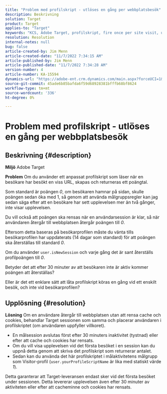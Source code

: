 ```yaml
---
title: "Problem med profilskript - utlöses en gång per webbplatsbesök"
description: Beskrivning
solution: Target
product: Target
applies-to: "Target"
keywords: "KCS, Adobe Target, profilskript, fire once per site visit, user.isNewSession, user.yourProfileScriptName"
resolution: Resolution
internal-notes: null
bug: false
article-created-by: Jim Menn
article-created-date: "11/7/2022 7:34:15 AM"
article-published-by: Jim Menn
article-published-date: "11/7/2022 7:34:28 AM"
version-number: 4
article-number: KA-15594
dynamics-url: "https://adobe-ent.crm.dynamics.com/main.aspx?forceUCI=1&pagetype=entityrecord&etn=knowledgearticle&id=a0637191-6e5e-ed11-9561-6045bd0065f9"
source-git-commit: 45ade6b85bafda6f59d68928381bfffb68bf8624
workflow-type: tm+mt
source-wordcount: '336'
ht-degree: 0%

---
```


# Problem med profilskript - utlöses en gång per webbplatsbesök

## Beskrivning {#description}


<b>Miljö</b>
Adobe Target

<b>Problem</b>
Om du använder ett anpassat profilskript som läser när en besökare har besökt en viss URL, skapas och returneras ett poängtal.

Som standard är poängen *0*, om besökaren hamnar på sidan, skulle poängen sedan öka med 1, så genom att använda målgruppsregler kan jag sedan säga efter att en besökare har sett upplevelsen mer än två gånger, inte visar upplevelsen.



Du vill också att poängen ska rensas när en användarsession är klar, så när användaren återgår till webbplatsen återgår poängen till *0*.

Eftersom detta baseras på besökarprofilen måste du vänta tills besökarprofilen har uppdaterats (14 dagar som standard) för att poängen ska återställas till standard *0*.

Om du använder `user.isNewSession` och varje gång det är sant återställs profilpoängen till *0*.



Betyder det att efter 30 minuter av att besökaren inte är aktiv kommer poängen att återställas?

Eller är det ett enklare sätt att låta profilskript köras en gång vid ett enskilt besök, och inte vid besökarprofilen?


## Upplösning {#resolution}


<b>Lösning</b>
Om en användare återgår till webbplatsen utan att rensa cache och cookies, behandlar Target sessionen som samma och placerar användaren i profilskriptet (om användaren uppfyller villkoret).

- En målsession avslutas först efter 30 minuters inaktivitet (tystnad) eller efter att cache och cookies har rensats.
- Om du vill visa upplevelsen vid det första besöket i en session kan du uppnå detta genom att skriva det profilskript som returnerar antalet.
- Sedan kan du använda det här profilskriptet i målaktivitetens målgrupp som Visitor-profil (`user.yourProfileScriptName` är lika med statiskt värde *1*).


Detta garanterar att Target-leveransen endast sker vid det första besöket under sessionen. Detta levererar upplevelsen även efter 30 minuter av aktiviteten eller efter att cacheminne och cookies har rensats.
